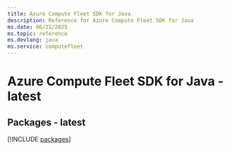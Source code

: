 ```yaml
---
title: Azure Compute Fleet SDK for Java
description: Reference for Azure Compute Fleet SDK for Java
ms.date: 06/21/2025
ms.topic: reference
ms.devlang: java
ms.service: computefleet
---
```

# Azure Compute Fleet SDK for Java - latest
## Packages - latest
[!INCLUDE [packages](compute-fleet-index.md)]
